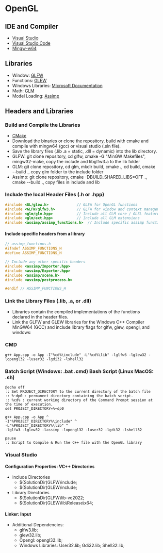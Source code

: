 # OpenGL

## IDE and Compiler
- [Visual Studio](https://visualstudio.microsoft.com/)
- [Visual Studio Code](https://code.visualstudio.com/)
- [Mingw-w64](https://www.mingw-w64.org/downloads/)

## Libraries
- Window: [GLFW](https://www.glfw.org/download.html)
- Functions: [GLEW](https://glew.sourceforge.net/) 
- Windows Libraries: [Microsoft Documentation](https://learn.microsoft.com/en-us/search/)
- Math: [GLM](https://github.com/g-truc/glm)
- Model Loading: [Assimp](https://github.com/assimp/assimp)

## Headers and Libraries

### Build and Compile the Libraries
- [CMake](https://cmake.org/download/)
- Download the binaries or clone the repository, build with cmake and compile with mingw64 (gcc) or visual studio (.sln file).
- Save the library files (.lib .a = static, .dll = dynamic) into the lib directory. 
- GLFW: git clone repository, cd glfw, cmake -G "MinGW Makefiles", mingw32-make, copy the include and libglfw3.a to the lib folder
- GLM: git clone repository, cd glm, mkdir build, cmake ., cd build, cmake --build ., copy glm folder to the include folder
- Assimp: git clone repository, cmake -DBUILD_SHARED_LIBS=OFF ., cmake --build ., copy files in include and lib

### Include the local Header Files (.h or .hpp)
```cpp
#include <GL/glew.h>             // GLEW for OpenGL functions
#include <GLFW/glfw3.h>          // GLFW for window and context management
#include <glm/glm.hpp>           // Include all GLM core / GLSL features
#include <glm/ext.hpp>           // Include all GLM extensions
#include <assimp/assimp_functions.h>  // Include specific assimp functions
```
#### Include specific headers from a library
```cpp
// assimp_functions.h
#ifndef ASSIMP_FUNCTIONS_H
#define ASSIMP_FUNCTIONS_H

// Include any other specific headers
#include <assimp/Importer.hpp>
#include <assimp/Exporter.hpp>
#include <assimp/scene.h>
#include <assimp/postprocess.h>

#endif // ASSIMP_FUNCTIONS_H
```

### Link the Library Files (.lib, .a, or .dll)
- Libraries contain the compiled implementations of the functions declared in the header files.
- Link the GLFW and GLEW libraries for the Windows C++ Compiler MinGW64 (GCC) and include library flags for glfw, glew, opengl, and windows:

### CMD
```batch
g++ App.cpp -o App -I"%cd%\include" -L"%cd%\lib" -lglfw3 -lglew32 -lopengl32 -luser32 -lgdi32 -lshell32
```
### Batch Script (Windows: .bat .cmd) Bash Script (Linux MacOS: .sh)
```batch
@echo off
:: Set PROJECT_DIRECTORY to the current directory of the batch file
:: %~dp0 : permanent directory containing the batch script.
:: %cd% : current working directory of the Command Prompt session at the time of execution.
set PROJECT_DIRECTORY=%~dp0

g++ App.cpp -o App ^
-I"%PROJECT_DIRECTORY%\include" ^
-L"%PROJECT_DIRECTORY%\lib" ^
-lglfw3 -lglew32 -lassimp -lopengl32 -luser32 -lgdi32 -lshell32

pause
:: Script to Compile & Run the C++ file with the OpenGL library
```

### Visual Studio
#### Configuration Properties: VC++ Directories
- Include Directories 
    - $(SolutionDir)GLFW\include; 
    - $(SolutionDir)GLEW\include;
- Library Directories  
    - $(SolutionDir)GLFW\lib-vc2022; 
    - $(SolutionDir)GLEW\lib\Release\x64;     
#### Linker: Input 
- Additional Dependencies: 
    - glfw3.lib; 
    - glew32.lib;
    - Opengl: opengl32.lib;
    - Windows Libraries: User32.lib; Gdi32.lib; Shell32.lib;


